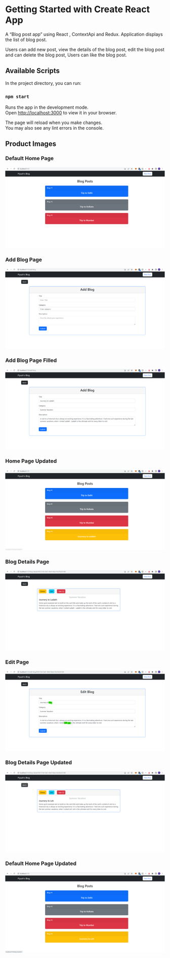# Getting Started with Create React App

A “Blog post app” using React , ContextApi and Redux. Application displays the list of blog post.

Users can add new post, view the details of the blog post, edit the blog post and can delete the blog post, Users can like the blog post.

## Available Scripts

In the project directory, you can run:

### `npm start`

Runs the app in the development mode.\
Open [http://localhost:3000](http://localhost:3000) to view it in your browser.

The page will reload when you make changes.\
You may also see any lint errors in the console.

## Product Images

### Default Home Page

![Alt text](https://github.com/PiyushSharma99/BlogPostWebApp/blob/main/images/1-HomePage.png)

### Add Blog Page

![Alt text](https://github.com/PiyushSharma99/BlogPostWebApp/blob/main/images/2-AddBlogPage.png)

### Add Blog Page Filled

![Alt text](https://github.com/PiyushSharma99/BlogPostWebApp/blob/main/images/3-AddBlogPageFilled.png)

### Home Page Updated

![Alt text](https://github.com/PiyushSharma99/BlogPostWebApp/blob/main/images/4-HomePageUpdated.png)

### Blog Details Page

![Alt text](https://github.com/PiyushSharma99/BlogPostWebApp/blob/main/images/5-BlogDetailsPage.png)

### Edit Page

![Alt text](https://github.com/PiyushSharma99/BlogPostWebApp/blob/main/images/6-EditPage.png)

### Blog Details Page Updated

![Alt text](https://github.com/PiyushSharma99/BlogPostWebApp/blob/main/images/7-BlogDetailsPageUpdated.png)

### Default Home Page Updated

![Alt text](https://github.com/PiyushSharma99/BlogPostWebApp/blob/main/images/8-HomePageUpdated.png)


